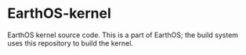 # EarthOS-kernel
EarthOS kernel source code.
This is a part of EarthOS; the build system uses this repository to build the kernel.
